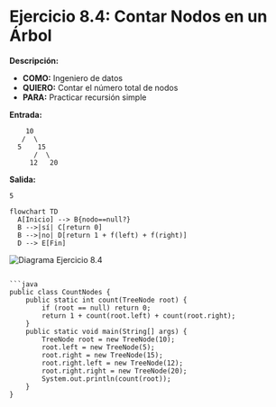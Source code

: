# Ejercicio 8.4: Contar Nodos en un Árbol  
**Descripción:**  
- **COMO:** Ingeniero de datos  
- **QUIERO:** Contar el número total de nodos  
- **PARA:** Practicar recursión simple  

**Entrada:**  
```
    10
   /  \
  5    15
      /  \
     12   20
```

**Salida:**  
```
5
```

```mermaid
flowchart TD
  A[Inicio] --> B{nodo==null?}  
  B -->|sí| C[return 0]  
  B -->|no| D[return 1 + f(left) + f(right)]  
  D --> E[Fin]
```

![Diagrama Ejercicio 8.4](diagram4.png)
```

```java
public class CountNodes {
    public static int count(TreeNode root) {
        if (root == null) return 0;
        return 1 + count(root.left) + count(root.right);
    }
    public static void main(String[] args) {
        TreeNode root = new TreeNode(10);
        root.left = new TreeNode(5);
        root.right = new TreeNode(15);
        root.right.left = new TreeNode(12);
        root.right.right = new TreeNode(20);
        System.out.println(count(root));
    }
}